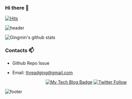### Hi there 👋


[![Hits](https://hits.seeyoufarm.com/api/count/incr/badge.svg?url=https%3A%2F%2Fgithub.com%2FGingmin%2FGingmin)](https://hits.seeyoufarm.com) 

![header](https://capsule-render.vercel.app/api?type=wave&color=gradient&height=300&section=header&text=Gingmin's%20Github&fontSize=40)


![Gingmin's github stats](https://github-readme-stats.vercel.app/api?username=Gingmin&show_icons=true)


<!--
### Project ⚡

* Development Diary Blog([blog](https://Gingmin.github.io))
* [Unknown to Wellknown](https://github.com/justiceHui/Unknown-To-Wellknown): Advanced Algorithm Introduction
* [814Solver](https://github.com/kimjg1119/814Solver): [BOJ 18789 814-2](https://www.acmicpc.net/problem/18789) solver using Genetic Algorithm
-->

### Contacts 📫

* Github Repo Issue
* Email: threadging@gmail.com

  <div align=center>
  
  [![My Tech Blog Badge](http://img.shields.io/badge/-My%20Tech%20blog-black?style=flat-square&logo=github&link=https://Gingmin.github.io/)](https://Gingmin.github.io/) 
  [![Twitter Follow](https://img.shields.io/twitter/follow/dev_Gingmin?label=Follow%20me&style=social)](https://twitter.com/dev_Gingmin)
  </div>
  
![footer](https://capsule-render.vercel.app/api?type=wave&color=gradient&height=150&section=footer)
